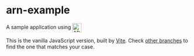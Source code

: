 # arn-example
A sample application using <img style="vertical-align: middle" src="https://storage.googleapis.com/arn3-static-resources/arn/arn.png" alt="ARN logo" height="25"/>

This is the vanilla JavaScript version, built by [Vite](https://vitejs.dev).
Check [other branches](https://github.com/Arianee/arn-example/tree/main) to find the one that matches your case.
